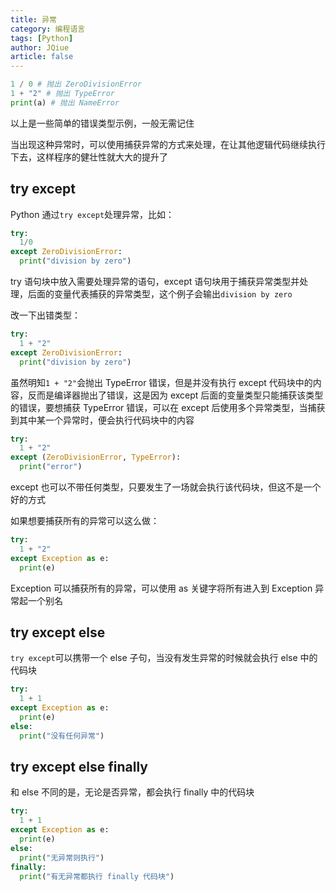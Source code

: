 ```yaml
---
title: 异常
category: 编程语言
tags: [Python]
author: JQiue
article: false
---
```


```python
1 / 0 # 抛出 ZeroDivisionError
1 + "2" # 抛出 TypeError
print(a) # 抛出 NameError
```

以上是一些简单的错误类型示例，一般无需记住

当出现这种异常时，可以使用捕获异常的方式来处理，在让其他逻辑代码继续执行下去，这样程序的健壮性就大大的提升了

## try except

Python 通过`try except`处理异常，比如：

```python
try:
  1/0
except ZeroDivisionError:
  print("division by zero")
```

try 语句块中放入需要处理异常的语句，except 语句块用于捕获异常类型并处理，后面的变量代表捕获的异常类型，这个例子会输出`division by zero`

改一下出错类型：

```python
try:
  1 + "2"
except ZeroDivisionError:
  print("division by zero")
```

虽然明知`1 + "2"`会抛出 TypeError 错误，但是并没有执行 except 代码块中的内容，反而是编译器抛出了错误，这是因为 except 后面的变量类型只能捕获该类型的错误，要想捕获 TypeError 错误，可以在 except 后使用多个异常类型，当捕获到其中某一个异常时，便会执行代码块中的内容

```python
try:
  1 + "2"
except (ZeroDivisionError, TypeError):
  print("error")
```

except 也可以不带任何类型，只要发生了一场就会执行该代码块，但这不是一个好的方式

如果想要捕获所有的异常可以这么做：

```python
try:
  1 + "2"
except Exception as e:
  print(e)
```

Exception 可以捕获所有的异常，可以使用 as 关键字将所有进入到 Exception 异常起一个别名

## try except else

`try except`可以携带一个 else 子句，当没有发生异常的时候就会执行 else 中的代码块

```python
try:
  1 + 1
except Exception as e:
  print(e)
else:
  print("没有任何异常")
```

## try except else finally

和 else 不同的是，无论是否异常，都会执行 finally 中的代码块

```python
try:
  1 + 1
except Exception as e:
  print(e)
else:
  print("无异常则执行")
finally:
  print("有无异常都执行 finally 代码块")
```
